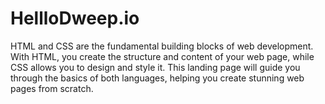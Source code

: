 # HellloDweep.io
HTML  and CSS are the fundamental building blocks of web development. With HTML, you create the structure and content of your web page, while CSS allows you to design and style it. This landing page will guide you through the basics of both languages, helping you create stunning web pages from scratch.
